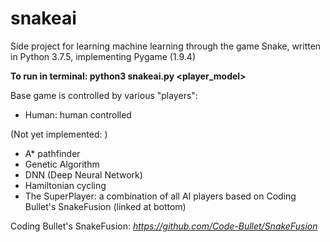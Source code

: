 # snakeai
Side project for learning machine learning through the game Snake, written in Python 3.7.5, implementing Pygame (1.9.4)

<b>To run in terminal: python3 snakeai.py <player_model> </b>

Base game is controlled by various "players":
  - Human: human controlled

  (Not yet implemented: )
  - A* pathfinder
  - Genetic Algorithm
  - DNN (Deep Neural Network)
  - Hamiltonian cycling
  - The SuperPlayer: a combination of all AI players based on Coding Bullet's SnakeFusion (linked at bottom)


Coding Bullet's SnakeFusion:
  <i>https://github.com/Code-Bullet/SnakeFusion</i>
